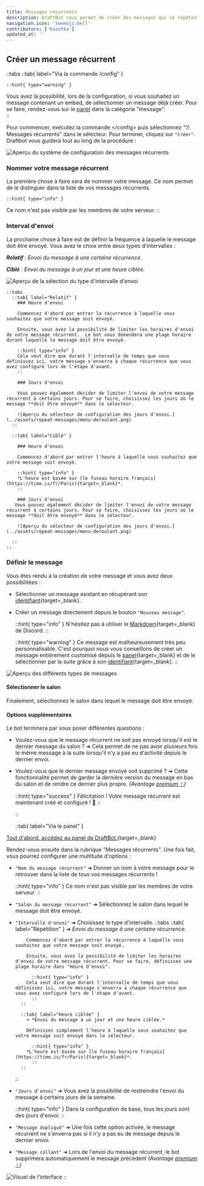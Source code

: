 ```yaml
---
title: Messages récurrents
description: DraftBot vous permet de créer des messages qui se répètent de manière récurrente, avec quelques fonctionnalités supplémentaires.
navigation.icon: 'twemoji:bell'
contributors: ['kazotka']
updated_at: ''
---
```


## Créer un message récurrent

::tabs
  ::tab{ label="Via la commande /config" }

    ::hint{ type="warning" }
Vous avez la possibilité, lors de la configuration, si vous souhaitez un message contenant un embed, de sélectionner un message déjà créer. Pour se faire, rendez-vous sur le [panel](/dashboard/first/messages) dans la catégorie "message".  
    ::

Pour commencer, exécutez la commande \</config> puis sélectionnez ":alarm_clock: Messages récurrents" dans le sélecteur. Pour terminer, cliquez sur `"Créer"`. Draftbot vous guidera tout au long de la procédure :

![Aperçu du système de configuration des messages récurrents](../assets/repeat-messages/repeat-message-view.png)

### Nommer votre message récurrent

La première chose à faire sera de nommer votre message. Ce nom permet de le distinguer dans la liste de vos messages récurrents.

    ::hint{ type="info" }
Ce nom n'est pas visible par les membres de votre serveur.
    ::

### Interval d'envoi

La prochaine chose à faire est de définir la fréquence à laquelle le message doit être envoyé. Vous avez le choix entre deux types d'intervalles :

***Relatif** : Envoi du message à une certaine récurrence.*

***Ciblé** : Envoi du message à un jour et une heure ciblée.*

![Aperçu de la sélection du type d'intervalle d'envoi](../assets/repeat-messages/repeat-type.png)

    ::tabs
      ::tab{ label="Relatif" }
        ### Heure d'envoi
      
        Commencez d'abord par entrer la récurrence à laquelle vous souhaitez que votre message soit envoyé. 
        
        Ensuite, vous avez la possibilité de limiter les horaires d'envoi de votre message récurrent.  Le bot vous demandera une plage horaire durant laquelle le message doit être envoyé.
        
        ::hint{ type="info" }
        Cela veut dire que durant l'intervalle de temps que vous définissez ici, votre message s'enverra à chaque récurrence que vous avez configuré lors de l'étape d'avant.
        ::
        
        ### Jours d'envoi
        
        Vous pouvez également décider de limiter l'envoi de votre message récurrent à certains jours. Pour se faire, choisissez les jours où le message **doit être envoyé** dans le sélecteur.

        ![Aperçu du sélecteur de configuration des jours d'envoi.](../assets/repeat-messages/menu-deroulant.png)
      ::

      ::tab{ label="Ciblé" }
      
        ### Heure d'envoi
      
        Commencez d'abord par entrer l'heure à laquelle vous souhaitez que votre message soit envoyé.

        ::hint{ type="info" }
        *L'heure est basée sur [le fuseau horaire français](https://time.is/fr/Paris){target=_blank}*.
        ::
      
        ### Jours d'envoi
       Vous pouvez également décider de limiter l'envoi de votre message récurrent à certains jours. Pour se faire, choisissez les jours où le message **doit être envoyé** dans le sélecteur.

        ![Aperçu du sélecteur de configuration des jours d'envoi.](../assets/repeat-messages/menu-deroulant.png)

      ::
    ::  

### Définir le message

Vous êtes rendu à la création de votre message et vous avez deux possibilitées :

- Sélectionner un message existant en récupérant son [identifiant](https://www.draftbot.fr/docs/autres/recuperer-un-identifiant#identifiant-dun-message){target=_blank}.
- Créer un message directement depuis le bouton `"Nouveau message"`.

    ::hint{ type="info" }
N'hésitez pas à utiliser le [Markdown](https://support.discord.com/hc/en-us/articles/210298617-Markdown-Text-101-Chat-Formatting-Bold-Italic-Underline){target=_blank} de Discord.
    ::

    ::hint{ type="warning" }
Ce message est malheureusement très peu personnalisable. C'est pourquoi nous vous conseillons de créer un message entièrement customisé depuis le [panel](/dashboard/first/messages){target=_blank} et de le sélectionner par la suite grâce à son [identifiant](https://www.draftbot.fr/docs/autres/recuperer-un-identifiant#identifiant-dun-message){target=_blank}.
    ::

![Aperçu des différents types de messages](../assets/repeat-messages/message-type.png)

#### Sélectionner le salon

Finalement, sélectionnez le salon dans lequel le message doit être envoyé.


#### Options supplémentaires

Le bot terminera par vous poser différentes questions :

- Voulez-vous que le message récurrent ne soit pas envoyé lorsqu'il est le dernier message du salon ? ➜ Cela permet de ne pas avoir plusieurs fois le même message à la suite lorsqu'il n'y a pas eu d'activité depuis le dernier envoi.
 
- Voulez-vous que le dernier message envoyé soit supprimé ? ➜ Cette fonctionnalité permet de garder la dernière version du message en bas du salon et de rendre ce dernier plus propre. *(Avantage [premium ✨](https://www.draftbot.fr/premium/))*

  ::hint{ type="success" }
Félicitation ! Votre message récurrent est maintenant créé et configuré ! :tada:
  ::
  

  ::
  
  ::tab{ label="Via le panel" }

[Tout d'abord, accédez au panel de DraftBot.](https://www.draftbot.fr/dashboard/user){target=_blank}

Rendez-vous ensuite dans la rubrique "Messages récurrents". Une fois fait, vous pourrez configurer une multitude d'options :

- `"Nom du message récurrent"` ➜ Donner un nom à votre message pour le retrouver dans la liste de tous vos messages récurrents !
    
    ::hint{ type="info" }
Ce nom n'est pas visible par les membres de votre serveur.
    ::

- `"Salon du message récurrent"` ➜ Sélectionnez le salon dans lequel le message doit être envoyé.
- `"Intervalle d'envoi"` ➜ Choisissez le type d'intervalle. 
    ::tabs
        ::tab{ label="Répétition" }
          ➜ *Envoi du message à une certaine récurrence.*
          
          Commencez d'abord par entrer la récurrence à laquelle vous souhaitez que votre message soit envoyé. 
        
          Ensuite, vous avez la possibilité de limiter les horaires d'envoi de votre message récurrent. Pour se faire, définissez une plage horaire dans "Heure d'envoi".
        
            ::hint{ type="info" }
          Cela veut dire que durant l'intervalle de temps que vous définissez ici, votre message s'enverra à chaque récurrence que vous avez configuré lors de l'étape d'avant.
            ::
        ::

        ::tab{ label="Heure ciblée" }
          ➜ *Envoi du message à un jour et une heure ciblée.*
          
          Définissez simplement l'heure à laquelle vous souhaitez que votre message soit envoyé dans le sélecteur.

            ::hint{ type="info" }
          *L'heure est basée sur [le fuseau horaire français](https://time.is/fr/Paris){target=_blank}*.
            ::
        ::
    ::

- `"Jours d'envoi"` ➜ Vous avez la possibilité de restreindre l'envoi du message à certains jours de la semaine.
  
    ::hint{ type="info" }
Dans la configuration de base, tous les jours sont des jours d'envoi.
    ::

- `"Message dupliqué"` ➜ Une fois cette option activée, le message récurrent ne s'enverra pas si il n'y a pas eu de message depuis le dernier envoi.
- `"Message collant"` ➜ Lors de l'envoi du message récurrent, le bot supprimera automatiquement le message précédent *(Avantage [premium ✨](https://www.draftbot.fr/premium/))*

![Visuel de l'interface](../assets/repeat-messages/dashboard/dashboard-repeat-message.png)
::